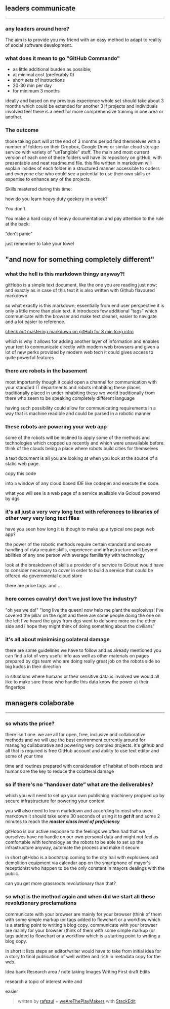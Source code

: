 
## leaders communicate

---

### any leaders around here?

The aim is to provide you my friend with an easy method to adapt to reality of social software development. 

### what does it mean to go "GitHub Commando" 

- as little additional burden as possible; 
- at minimal cost (preferably 0) 
- short sets of instructions
- 20-30 min per day
- for minimum 3 months 

ideally and based on my previous experience whole set should take about 3 months which could be extended for another 3 if projects and individuals involved feel there is a need for more comprehensive training in one area or another. 

### The outcome

those taking part will at the end of 3 months period find themselves with a number of folders on their Dropbox, Google Drive or similar cloud storage service with variety of "unTangible" stuff. The main and most current version of each one of these folders will have its repository on gitHub, with presentable and neat readme.md file. this file written in markdown will explain insides of each folder in a structured manner accessible to coders and everyone else who could see a potential to use their own skills or expertise to enhance any of the projects.

Skills mastered during this time: 

how do you learn heavy duty geekery in a week? 

You don't. 

You make a hard copy of heavy documentation and pay attention to the rule at the back: 

“don't panic” 

just remember to take your towel

## "and now for something completely different"

### what the hell is this markdown thingy anyway?!

gitHobo is a simple text document, like the one you are reading just now; and exactly as in case of this text it is also written with Github flavoured markdown. 

so what exactly is this markdown; essentially from end user perspective it is only a little more than plain text. it introduces few additional “tags” which communicate with the browser and make text cleaner, easier to navigate and a lot easier to reference. 

[check out mastering markdown on gitHub for 3 min long intro][1]

which is why it allows for adding another layer of information and enables your text to communicate directly with modern web browsers and given a lot of new perks provided by modern web tech it could gives access to quite powerful features

### there are robots in the basement

most importantly though it could open a channel for communication with your standard IT departments and robots inhabiting these places traditionally placed in under inhabiting these wo world traditionally from there who seem to be speaking completely different language 

having such possibility could allow for communicating requirements in a way that is machine readible and could be parsed in a robotic manner

### these robots are powering your web app

some of the robots will be inclined to apply some of the methods and technologies which cropped up recently and which were unavailable before. think of the clouds being a place where robots build cities for themselves 

a text document is all you are looking at when you look at the source of a static web page. 

copy this code 



into a window of any cloud based IDE like codepen and execute the code.

what you will see is a web page of a service available via Gcloud powered by dgs 

### it's all just a very very long text with references to libraries of other very very long text files 

have you seen how long it is though to make up a typical one page web app?

the power of the robotic methods require certain standard and secure handling of data require skills, experience and infrastructure well beyond abilities of any one person with average familiarity with technology 

look at the breakdown of skills a provider of a service to Gcloud would have to consider necessary to cover in order to build a service that could be offered via governmental cloud store

there are price tags. and ...

### here comes cavalry! don't we just love the industry? 

"oh yes we do!" "long live the queen! now help me plant the explosives! I've covered the pillar on the right and there are some people doing the one on the left I've heard the guys from dgs went to do some more on the other side and i hope they might think of doing something about the civilians"

### it's all about minimising colateral damage

there are some guidelines we have to follow and as already mentioned you can find a lot of very useful info aas well as other materials on pages prepared by dgs team who are doing really great job on the robots side so big kudos in their direction 

in situations where humans or their sensitive data is involved we would all like to make sure those who handle this data know the power at their fingertips 

## managers colaborate
---

### so whats the price?

there isn't one. we are all for open, free, inclusive and collaborative methods and we will use the best environment currently around for managing collaborative and powering very complex projects. it's github and all that is required is free GitHub account and ability to use text editor and some of your time 

time and routines prepared with consideration of habitat of both robots and humans are the key to reduce the colatteral damage

### so if there's no “handover date” what are the deliverables?


which you will need to set up your own publishing machinery propped up by secure infrastructure for powering your content

you will also need to learn markdown and according to most who used markdown it should take some 30 seconds of using it to ***get it*** and some 2 minutes to reach the ***master class level of proficiency***


gitHobo is our active response to the feelings we often had that we ourselves have no handle on our own personal data and might not feel as comfortable with technology as the robots to be able to set up the infrastructure anyway, automate the process and make it secure




in short gitHobo is a bootstrap coming to the city hall with explosives and demolition equipment via calendar app on the smartphone of mayor's receptionist who happen to be the only constant in mayors dealings with the public. 

can you get more grassroots revolutionary than that?

### so what is the method again and when did we start all these revolutionary proclamations

communicate with your browser are mainly for your browser  (think of them with some simple markup (or tags added to flowchart or a workflow which is a starting point to writing a blog copy.
 communicate with your browser are mainly for your browser  (think of them with some simple markup (or tags added to flowchart or a workflow which is a starting point to writing a blog copy. 

In short it lists steps an editor/writer would have to take from initial idea for a story to final publication of well written and rich in metadata copy for the web.

Idea bank
Research area / note taking 
Images
Writing
First draft
Edits



research a topic of interest write and 


easier 

> written by [rafszul](https://github.com/rafszul) + [weAreThePlayMakers](http://wearetheplaymakers.com/) with [StackEdit](https://stackedit.io/)


  [1]: https://guides.github.com/features/mastering-markdown/